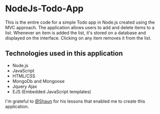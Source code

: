 # NodeJs-Todo-App

This is the entire code for a simple Todo app in Node.js created using the MVC approach. The application allows users to add and delete items to a list.
Whenever an item is added the list, it's stored on a database and displayed on the interface.
Clicking on any item removes it from the list. 

## Technologies used in this application

* Node.js
* JavaScript
* HTML/CSS
* MongoDb and Mongoose
* Jquery Ajax
* EJS (Embedded JavaScript templates)

I'm grateful to [@Shaun](https://github.com/iamshaunjp) for his lessons that enabled me to create this application. 

